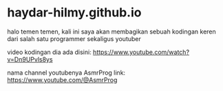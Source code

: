 # haydar-hilmy.github.io

halo temen temen, kali ini saya akan membagikan sebuah kodingan keren dari salah satu programmer sekaligus youtuber

video kodingan dia ada disini: https://www.youtube.com/watch?v=Dn9UPvls8ys

nama channel youtubenya AsmrProg link: https://www.youtube.com/@AsmrProg
